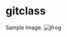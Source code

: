 # gitclass

Sample Image:
![jfrog](https://user-images.githubusercontent.com/54719289/103443421-2597d180-4c85-11eb-994b-41632e060cbf.JPG)
